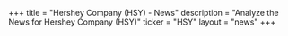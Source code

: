 +++
title = "Hershey Company (HSY) - News"
description = "Analyze the News for Hershey Company (HSY)"
ticker = "HSY"
layout = "news"
+++


